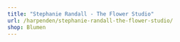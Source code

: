 ```yaml
---
title: "Stephanie Randall - The Flower Studio"
url: /harpenden/stephanie-randall-the-flower-studio/
shop: Blumen
---
```

